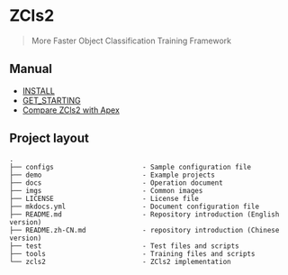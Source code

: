 # ZCls2

>More Faster Object Classification Training Framework 

## Manual

* [INSTALL](install.md)
* [GET_STARTING](get-started.md)
* [Compare ZCls2 with Apex](compare-zcls2-with-apex.md)

## Project layout

    .
    ├── configs                      - Sample configuration file
    ├── demo                         - Example projects
    ├── docs                         - Operation document
    ├── imgs                         - Common images
    ├── LICENSE                      - License file
    ├── mkdocs.yml                   - Document configuration file
    ├── README.md                    - Repository introduction (English version)
    ├── README.zh-CN.md              - repository introduction (Chinese version)
    ├── test                         - Test files and scripts
    ├── tools                        - Training files and scripts
    └── zcls2                        - ZCls2 implementation

